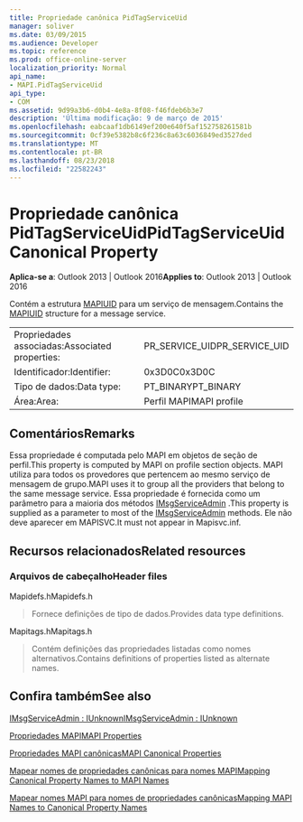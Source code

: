 ```yaml
---
title: Propriedade canônica PidTagServiceUid
manager: soliver
ms.date: 03/09/2015
ms.audience: Developer
ms.topic: reference
ms.prod: office-online-server
localization_priority: Normal
api_name:
- MAPI.PidTagServiceUid
api_type:
- COM
ms.assetid: 9d99a3b6-d0b4-4e8a-8f08-f46fdeb6b3e7
description: 'Última modificação: 9 de março de 2015'
ms.openlocfilehash: eabcaaf1db6149ef200e640f5af152758261581b
ms.sourcegitcommit: 0cf39e5382b8c6f236c8a63c6036849ed3527ded
ms.translationtype: MT
ms.contentlocale: pt-BR
ms.lasthandoff: 08/23/2018
ms.locfileid: "22582243"
---
```

# <a name="pidtagserviceuid-canonical-property"></a><span data-ttu-id="1017c-103">Propriedade canônica PidTagServiceUid</span><span class="sxs-lookup"><span data-stu-id="1017c-103">PidTagServiceUid Canonical Property</span></span>

  
  
<span data-ttu-id="1017c-104">**Aplica-se a**: Outlook 2013 | Outlook 2016</span><span class="sxs-lookup"><span data-stu-id="1017c-104">**Applies to**: Outlook 2013 | Outlook 2016</span></span> 
  
<span data-ttu-id="1017c-105">Contém a estrutura [MAPIUID](mapiuid.md) para um serviço de mensagem.</span><span class="sxs-lookup"><span data-stu-id="1017c-105">Contains the [MAPIUID](mapiuid.md) structure for a message service.</span></span> 
  
|||
|:-----|:-----|
|<span data-ttu-id="1017c-106">Propriedades associadas:</span><span class="sxs-lookup"><span data-stu-id="1017c-106">Associated properties:</span></span>  <br/> |<span data-ttu-id="1017c-107">PR_SERVICE_UID</span><span class="sxs-lookup"><span data-stu-id="1017c-107">PR_SERVICE_UID</span></span>  <br/> |
|<span data-ttu-id="1017c-108">Identificador:</span><span class="sxs-lookup"><span data-stu-id="1017c-108">Identifier:</span></span>  <br/> |<span data-ttu-id="1017c-109">0x3D0C</span><span class="sxs-lookup"><span data-stu-id="1017c-109">0x3D0C</span></span>  <br/> |
|<span data-ttu-id="1017c-110">Tipo de dados:</span><span class="sxs-lookup"><span data-stu-id="1017c-110">Data type:</span></span>  <br/> |<span data-ttu-id="1017c-111">PT_BINARY</span><span class="sxs-lookup"><span data-stu-id="1017c-111">PT_BINARY</span></span>  <br/> |
|<span data-ttu-id="1017c-112">Área:</span><span class="sxs-lookup"><span data-stu-id="1017c-112">Area:</span></span>  <br/> |<span data-ttu-id="1017c-113">Perfil MAPI</span><span class="sxs-lookup"><span data-stu-id="1017c-113">MAPI profile</span></span>  <br/> |
   
## <a name="remarks"></a><span data-ttu-id="1017c-114">Comentários</span><span class="sxs-lookup"><span data-stu-id="1017c-114">Remarks</span></span>

<span data-ttu-id="1017c-115">Essa propriedade é computada pelo MAPI em objetos de seção de perfil.</span><span class="sxs-lookup"><span data-stu-id="1017c-115">This property is computed by MAPI on profile section objects.</span></span> <span data-ttu-id="1017c-116">MAPI utiliza para todos os provedores que pertencem ao mesmo serviço de mensagem de grupo.</span><span class="sxs-lookup"><span data-stu-id="1017c-116">MAPI uses it to group all the providers that belong to the same message service.</span></span> <span data-ttu-id="1017c-117">Essa propriedade é fornecida como um parâmetro para a maioria dos métodos [IMsgServiceAdmin](imsgserviceadminiunknown.md) .</span><span class="sxs-lookup"><span data-stu-id="1017c-117">This property is supplied as a parameter to most of the [IMsgServiceAdmin](imsgserviceadminiunknown.md) methods.</span></span> <span data-ttu-id="1017c-118">Ele não deve aparecer em MAPISVC.</span><span class="sxs-lookup"><span data-stu-id="1017c-118">It must not appear in Mapisvc.inf.</span></span> 
  
## <a name="related-resources"></a><span data-ttu-id="1017c-119">Recursos relacionados</span><span class="sxs-lookup"><span data-stu-id="1017c-119">Related resources</span></span>

### <a name="header-files"></a><span data-ttu-id="1017c-120">Arquivos de cabeçalho</span><span class="sxs-lookup"><span data-stu-id="1017c-120">Header files</span></span>

<span data-ttu-id="1017c-121">Mapidefs.h</span><span class="sxs-lookup"><span data-stu-id="1017c-121">Mapidefs.h</span></span>
  
> <span data-ttu-id="1017c-122">Fornece definições de tipo de dados.</span><span class="sxs-lookup"><span data-stu-id="1017c-122">Provides data type definitions.</span></span>
    
<span data-ttu-id="1017c-123">Mapitags.h</span><span class="sxs-lookup"><span data-stu-id="1017c-123">Mapitags.h</span></span>
  
> <span data-ttu-id="1017c-124">Contém definições das propriedades listadas como nomes alternativos.</span><span class="sxs-lookup"><span data-stu-id="1017c-124">Contains definitions of properties listed as alternate names.</span></span>
    
## <a name="see-also"></a><span data-ttu-id="1017c-125">Confira também</span><span class="sxs-lookup"><span data-stu-id="1017c-125">See also</span></span>



[<span data-ttu-id="1017c-126">IMsgServiceAdmin : IUnknown</span><span class="sxs-lookup"><span data-stu-id="1017c-126">IMsgServiceAdmin : IUnknown</span></span>](imsgserviceadminiunknown.md)


[<span data-ttu-id="1017c-127">Propriedades MAPI</span><span class="sxs-lookup"><span data-stu-id="1017c-127">MAPI Properties</span></span>](mapi-properties.md)
  
[<span data-ttu-id="1017c-128">Propriedades MAPI canônicas</span><span class="sxs-lookup"><span data-stu-id="1017c-128">MAPI Canonical Properties</span></span>](mapi-canonical-properties.md)
  
[<span data-ttu-id="1017c-129">Mapear nomes de propriedades canônicas para nomes MAPI</span><span class="sxs-lookup"><span data-stu-id="1017c-129">Mapping Canonical Property Names to MAPI Names</span></span>](mapping-canonical-property-names-to-mapi-names.md)
  
[<span data-ttu-id="1017c-130">Mapear nomes MAPI para nomes de propriedades canônicas</span><span class="sxs-lookup"><span data-stu-id="1017c-130">Mapping MAPI Names to Canonical Property Names</span></span>](mapping-mapi-names-to-canonical-property-names.md)

